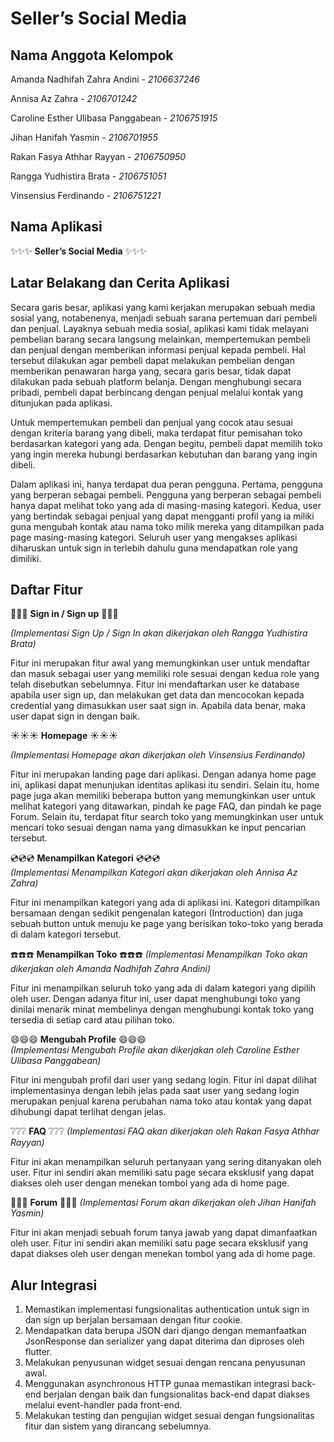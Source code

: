# Seller’s Social Media 

## Nama Anggota Kelompok
Amanda Nadhifah Zahra Andini - *2106637246*

Annisa Az Zahra - *2106701242*

Caroline Esther Ulibasa Panggabean - *2106751915*

Jihan Hanifah Yasmin - *2106701955*

Rakan Fasya Athhar Rayyan - *2106750950*

Rangga Yudhistira Brata - *2106751051*

Vinsensius Ferdinando - *2106751221*

## Nama Aplikasi  
:sparkles::sparkles::sparkles: **Seller’s Social Media** :sparkles::sparkles::sparkles:

## Latar Belakang dan Cerita Aplikasi
Secara garis besar, aplikasi yang kami kerjakan merupakan sebuah media sosial yang, notabenenya, menjadi sebuah sarana pertemuan dari pembeli dan penjual. Layaknya sebuah media sosial, aplikasi kami tidak melayani pembelian barang secara langsung melainkan, mempertemukan pembeli dan penjual dengan memberikan informasi penjual kepada pembeli. Hal tersebut dilakukan agar pembeli dapat melakukan pembelian dengan memberikan penawaran harga yang, secara garis besar, tidak dapat dilakukan pada sebuah platform belanja. Dengan menghubungi secara pribadi, pembeli dapat berbincang dengan penjual melalui kontak yang ditunjukan pada aplikasi. 

Untuk mempertemukan pembeli dan penjual yang cocok atau sesuai dengan kriteria barang yang dibeli, maka terdapat fitur pemisahan toko berdasarkan kategori yang ada. Dengan begitu, pembeli dapat memilih toko yang ingin mereka hubungi berdasarkan kebutuhan dan barang yang ingin dibeli.

Dalam aplikasi ini, hanya terdapat dua peran pengguna. Pertama, pengguna yang berperan sebagai pembeli. Pengguna yang berperan sebagai pembeli hanya dapat melihat toko yang ada di masing-masing kategori. Kedua, user yang bertindak sebagai penjual yang dapat mengganti profil yang ia miliki guna mengubah kontak atau nama toko milik mereka yang ditampilkan pada page masing-masing kategori. Seluruh user yang mengakses aplikasi diharuskan untuk sign in terlebih dahulu guna mendapatkan role yang dimiliki.

## Daftar Fitur
:closed_lock_with_key::closed_lock_with_key::closed_lock_with_key: **Sign in / Sign up** :closed_lock_with_key::closed_lock_with_key::closed_lock_with_key: 

*(Implementasi Sign Up / Sign In akan dikerjakan oleh Rangga Yudhistira Brata)*

Fitur ini merupakan fitur awal yang memungkinkan user untuk mendaftar dan masuk sebagai user yang memiliki role sesuai dengan kedua role yang telah disebutkan sebelumnya. Fitur ini mendaftarkan user ke database apabila user sign up, dan melakukan get data dan mencocokan kepada credential yang dimasukkan user saat sign in. Apabila data benar, maka user dapat sign in dengan baik.

:sunny::sunny::sunny: **Homepage** :sunny::sunny::sunny: 

*(Implementasi Homepage akan dikerjakan oleh Vinsensius Ferdinando)*

Fitur ini merupakan landing page dari aplikasi. Dengan adanya home page ini, aplikasi dapat menunjukan identitas aplikasi itu sendiri. Selain itu, home page juga akan memiliki beberapa button yang memungkinkan user untuk melihat kategori yang ditawarkan, pindah ke page FAQ, dan pindah ke page Forum. Selain itu, terdapat fitur search toko yang memungkinkan user untuk mencari toko sesuai dengan nama yang dimasukkan ke input pencarian tersebut.



:cd::cd::cd: **Menampilkan Kategori** :cd::cd::cd:  
*(Implementasi Menampilkan Kategori akan dikerjakan oleh Annisa Az Zahra)*

Fitur ini menampilkan kategori yang ada di aplikasi ini. Kategori ditampilkan bersamaan dengan sedikit pengenalan kategori (Introduction) dan juga sebuah button untuk menuju ke page yang berisikan toko-toko yang berada di dalam kategori tersebut.



:telephone::telephone::telephone: **Menampilkan Toko** :telephone::telephone::telephone: 
*(Implementasi Menampilkan Toko akan dikerjakan oleh Amanda Nadhifah Zahra Andini)*

Fitur ini menampilkan seluruh toko yang ada di dalam kategori yang dipilih oleh user. Dengan adanya fitur ini, user dapat menghubungi toko yang dinilai menarik minat membelinya dengan menghubungi kontak toko yang tersedia di setiap card atau pilihan toko.



:smile::smile::smile: **Mengubah Profile** :smile::smile::smile:  
*(Implementasi Mengubah Profile akan dikerjakan oleh Caroline Esther Ulibasa Panggabean)*

Fitur ini mengubah profil dari user yang sedang login. Fitur ini dapat dilihat implementasinya dengan lebih jelas pada saat user yang sedang login merupakan penjual karena perubahan nama toko atau kontak yang dapat dihubungi dapat terlihat dengan jelas.



:grey_question::grey_question::grey_question: **FAQ** :grey_question::grey_question::grey_question: 
*(Implementasi FAQ akan dikerjakan oleh Rakan Fasya Athhar Rayyan)*

Fitur ini akan menampilkan seluruh pertanyaan yang sering ditanyakan oleh user. Fitur ini sendiri akan memiliki satu page secara eksklusif yang dapat diakses oleh user dengan menekan tombol yang ada di home page.



:checkered_flag::checkered_flag::checkered_flag: **Forum** :checkered_flag::checkered_flag::checkered_flag: 
*(Implementasi Forum akan dikerjakan oleh Jihan Hanifah Yasmin)*

Fitur ini akan menjadi sebuah forum tanya jawab yang dapat dimanfaatkan oleh user. Fitur ini sendiri akan memiliki satu page secara eksklusif yang dapat diakses oleh user dengan menekan tombol yang ada di home page.




## Alur Integrasi
1. Memastikan implementasi fungsionalitas authentication untuk sign in dan sign up berjalan bersamaan dengan fitur cookie.
2. Mendapatkan data berupa JSON dari django dengan memanfaatkan JsonResponse dan serializer yang dapat diterima dan diproses oleh flutter.
3. Melakukan penyusunan widget sesuai dengan rencana penyusunan awal.
4. Menggunakan asynchronous HTTP gunaa memastikan integrasi back-end berjalan dengan baik dan fungsionalitas back-end dapat diakses melalui event-handler pada front-end.
5. Melakukan testing dan pengujian widget sesuai dengan fungsionalitas fitur dan sistem yang dirancang sebelumnya.

